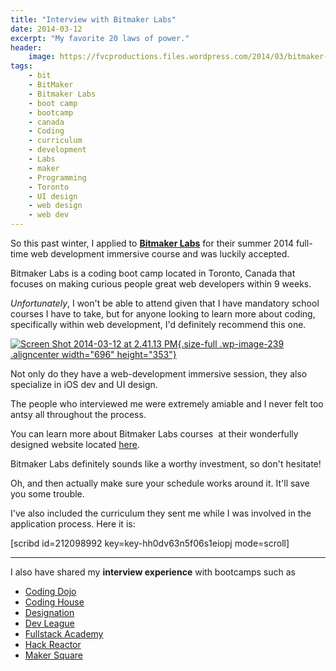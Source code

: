 ```yaml
---
title: "Interview with Bitmaker Labs"
date: 2014-03-12
excerpt: "My favorite 20 laws of power."
header:
    image: https://fvcproductions.files.wordpress.com/2014/03/bitmaker-banner.png?w=1024&h=435&crop=1
tags:
    - bit
    - BitMaker
    - Bitmaker Labs
    - boot camp
    - bootcamp
    - canada
    - Coding
    - curriculum
    - development
    - Labs
    - maker
    - Programming
    - Toronto
    - UI design
    - web design
    - web dev
---
```


So this past winter, I applied to [**Bitmaker
Labs**](https://bitmakerlabs.com "BitmakerLabs") for their summer 2014
full-time web development immersive course and was luckily accepted.

Bitmaker Labs is a coding boot camp located in Toronto, Canada that
focuses on making curious people great web developers within 9 weeks.

*Unfortunately*, I won't be able to attend given that I have mandatory
school courses I have to take, but for anyone looking to learn more
about coding, specifically within web development, I'd definitely
recommend this one.

[![Screen Shot 2014-03-12 at 2.41.13
PM](https://fvcproductions.files.wordpress.com/2014/03/screen-shot-2014-03-12-at-2-41-13-pm.png){.size-full
.wp-image-239 .aligncenter width="696"
height="353"}](https://fvcproductions.files.wordpress.com/2014/03/screen-shot-2014-03-12-at-2-41-13-pm.png)

Not only do they have a web-development immersive session, they also
specialize in iOS dev and UI design.

The people who interviewed me were extremely amiable and I never felt
too antsy all throughout the process.

You can learn more about Bitmaker Labs courses  at their wonderfully
designed website located
[here](https://bitmakerlabs.com/courses/ "Bitmaker Lab Courses").

Bitmaker Labs definitely sounds like a worthy investment, so don't
hesitate!

Oh, and then actually make sure your schedule works around it. It'll
save you some trouble.

I've also included the curriculum they sent me while I was involved in
the application process. Here it is:

\[scribd id=212098992 key=key-hh0dv63n5f06s1eiopj mode=scroll\]

------------------------------------------------------------------------

I also have shared my **interview experience** with bootcamps such as

- [Coding
    Dojo](https://fvcproductions.com/blog/2015/01/06/interview-coding-dojo/ "Interview with Coding Dojo 🍜")
- [Coding
    House](https://fvcproductions.com/blog/2015/01/06/coding-house-interview/ "Interview with Coding House 🏠")
- [Designation](https://fvcproductions.com/blog/2015/01/06/interview-with-designation/ "Interview with Designation 🎨")
- [Dev
    League](https://fvcproductions.com/blog/2015/01/06/experience-with-devleague/ "My Experience With DevLeague 💻")
- [Fullstack
    Academy](https://fvcproductions.com/blog/2014/12/28/my-experience-with-fullstack-academy-of-code/ "My Experience with Fullstack Academy of Code 💻")
- [Hack
    Reactor](https://fvcproductions.com/blog/2015/01/05/questioning-hack-reactor/ "Questioning Hack Reactor 🔑")
- [Maker
    Square](https://fvcproductions.com/blog/2015/01/14/my-experience-with-makersquare-%f0%9f%92/ "My Experience with MakerSquare 💻")
